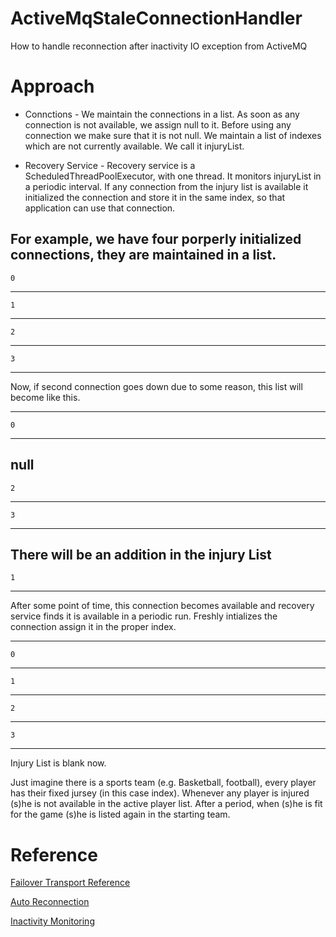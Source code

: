 # ActiveMqStaleConnectionHandler
How to handle reconnection after inactivity IO exception from ActiveMQ

# Approach

* Connctions - We maintain the connections in a list. As soon as any connection is not available, we assign null to it. Before using any connection we make sure that it is not null. We maintain a list of indexes which are not currently available. We call it injuryList. 

* Recovery Service - Recovery service is a ScheduledThreadPoolExecutor, with one thread. It monitors injuryList in a periodic interval. If any connection from the injury list is available it initialized the connection and store it in the same index, so that application can use that connection.

For example, we have four porperly initialized connections, they are maintained in a list.
 -------
    0   
 -------
    1   
 -------
    2   
 -------
    3   
 -------

Now, if second connection goes down due to some reason, this list will become like this.

 -------
    0   
 -------
   null  
 -------
    2   
 -------
    3   
 -------

There will be an addition in the injury List
 -------
    1   
 -------

After some point of time, this connection becomes available and recovery service finds it is available in a periodic run. Freshly intializes the connection assign it in the proper index.

 -------
    0   
 -------
    1   
 -------
    2   
 -------
    3   
 -------
 
 Injury List is blank now.
 
Just imagine there is a sports team (e.g. Basketball, football), every player has their fixed jursey (in this case index). Whenever any player is injured (s)he is not available in the active player list. After a period, when (s)he is fit for the game (s)he is listed again in the starting team.


# Reference
[Failover Transport Reference](http://activemq.apache.org/failover-transport-reference.html)

[Auto Reconnection](http://activemq.apache.org/how-can-i-support-auto-reconnection.html)

[Inactivity Monitoring](http://activemq.apache.org/activemq-inactivitymonitor.html)
